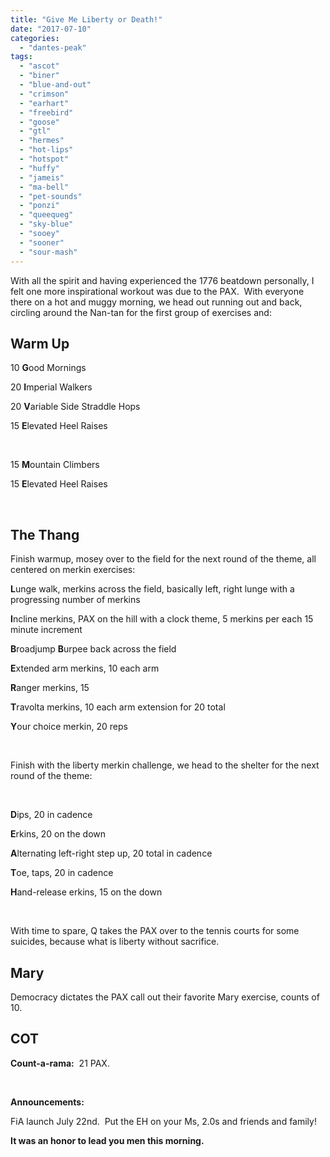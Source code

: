 ```yaml
---
title: "Give Me Liberty or Death!"
date: "2017-07-10"
categories: 
  - "dantes-peak"
tags: 
  - "ascot"
  - "biner"
  - "blue-and-out"
  - "crimson"
  - "earhart"
  - "freebird"
  - "goose"
  - "gtl"
  - "hermes"
  - "hot-lips"
  - "hotspot"
  - "huffy"
  - "jameis"
  - "ma-bell"
  - "pet-sounds"
  - "ponzi"
  - "queequeg"
  - "sky-blue"
  - "sooey"
  - "sooner"
  - "sour-mash"
---
```


With all the spirit and having experienced the 1776 beatdown personally, I felt one more inspirational workout was due to the PAX.  With everyone there on a hot and muggy morning, we head out running out and back, circling around the Nan-tan for the first group of exercises and:

## Warm Up

10 **G**ood Mornings

20 **I**mperial Walkers

20 **V**ariable Side Straddle Hops

15 **E**levated Heel Raises

 

15 **M**ountain Climbers

15 **E**levated Heel Raises

 

## The Thang

Finish warmup, mosey over to the field for the next round of the theme, all centered on merkin exercises:

**L**unge walk, merkins across the field, basically left, right lunge with a progressing number of merkins

**I**ncline merkins, PAX on the hill with a clock theme, 5 merkins per each 15 minute increment

**B**roadjump **B**urpee back across the field

**E**xtended arm merkins, 10 each arm

**R**anger merkins, 15

**T**ravolta merkins, 10 each arm extension for 20 total

**Y**our choice merkin, 20 reps

 

Finish with the liberty merkin challenge, we head to the shelter for the next round of the theme:

 

**D**ips, 20 in cadence

**E**rkins, 20 on the down

**A**lternating left-right step up, 20 total in cadence

**T**oe, taps, 20 in cadence

**H**and-release erkins, 15 on the down

 

With time to spare, Q takes the PAX over to the tennis courts for some suicides, because what is liberty without sacrifice.

## Mary

Democracy dictates the PAX call out their favorite Mary exercise, counts of 10.

## COT

**Count-a-rama:**  21 PAX.

 

**Announcements:**

FiA launch July 22nd.  Put the EH on your Ms, 2.0s and friends and family!

**It was an honor to lead you men this morning.**

